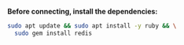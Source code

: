 **Before connecting, install the dependencies:**

```bash
sudo apt update && sudo apt install -y ruby && \
  sudo gem install redis
```

